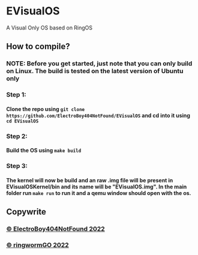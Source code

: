 # EVisualOS
A Visual Only OS based on RingOS

## How to compile?

### NOTE: Before you get started, just note that you can only build on Linux. The build is tested on the latest version of Ubuntu only

### Step 1:
#### Clone the repo using ``git clone https://github.com/ElectroBoy404NotFound/EVisualOS`` and cd into it using ``cd EVisualOS``
### Step 2:
#### Build the OS using ``make build``
### Step 3:
#### The kernel will now be build and an raw .img file will be present in EVisualOSKernel/bin and its name will be "EVisualOS.img". In the main folder run ``make run`` to run it and a qemu window should open with the os.

## Copywrite
### <a href="https://github.com/ElectroBoy404NotFound/EVisualOS"> © ElectroBoy404NotFound 2022 <a>
### <a href="https://github.com/ringwormGO-organization/ringOS"> © ringwormGO 2022 </a>
